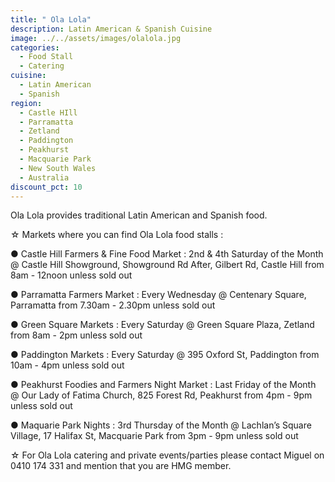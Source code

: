 ```yaml
---
title: " Ola Lola"
description: Latin American & Spanish Cuisine
image: ../../assets/images/olalola.jpg
categories:
  - Food Stall
  - Catering
cuisine:
  - Latin American
  - Spanish
region:
  - Castle HIll
  - Parramatta
  - Zetland
  - Paddington
  - Peakhurst
  - Macquarie Park
  - New South Wales
  - Australia
discount_pct: 10
---
```

Ola Lola provides traditional Latin American and Spanish food.

☆ Markets where you can find Ola Lola food stalls : 

● Castle Hill Farmers & Fine Food Market : 2nd & 4th Saturday of the Month @ Castle Hill Showground, Showground Rd After, Gilbert Rd, Castle Hill from 8am - 12noon unless sold out 

● Parramatta Farmers Market : Every Wednesday @ Centenary Square, Parramatta from 7.30am - 2.30pm unless sold out 

● Green Square Markets : Every Saturday @ Green Square Plaza, Zetland from 8am - 2pm unless sold out 

● Paddington Markets : Every Saturday @ 395 Oxford St, Paddington from 10am - 4pm unless sold out

● Peakhurst Foodies and Farmers Night Market : Last Friday of the Month @ Our Lady of Fatima Church, 825 Forest Rd, Peakhurst from 4pm - 9pm unless sold out 

● Maquarie Park Nights : 3rd Thursday of the Month @ Lachlan’s Square Village, 17 Halifax St, Macquarie Park from 3pm - 9pm unless sold out 

☆ For Ola Lola catering and private events/parties please contact Miguel on 0410 174 331 and mention that you are HMG member.
